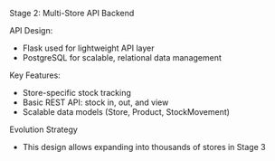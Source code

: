 Stage 2: Multi-Store API Backend

API Design:
- Flask used for lightweight API layer
- PostgreSQL for scalable, relational data management

Key Features:
- Store-specific stock tracking
- Basic REST API: stock in, out, and view
- Scalable data models (Store, Product, StockMovement)

Evolution Strategy
- This design allows expanding into thousands of stores in Stage 3
